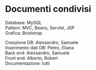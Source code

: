 # Documenti condivisi

Database: MySQL   
Pattern: MVC, Beans, Servlet, JSP   
Grafica: Bootstrap   

Creazione DB: Alessandro, Samuele   
Inserimento dati DB: Pietro, Eliana   
Back end: Alessandro, Samuele   
Front end: Alberto, Robert   
Documentazione: tutti   

